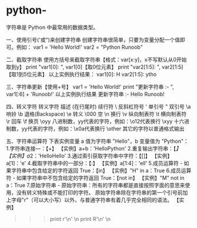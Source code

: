 # python-

字符串是 Python 中最常用的数据类型。

一、使用引号('或")来创建字符串
创建字符串很简单，只要为变量分配一个值即可。例如：
var1 = 'Hello World!'
var2 = "Python Runoob"

二、截取字符串
使用方括号来截取字符串【格式：var[x:y]，x不写默认从0开始取到y】
print "var1[0]: ", var1[0]【取0位元素】
print "var2[1:5]: ", var2[1:5]【取1到5位元素】
以上实例执行结果：
var1[0]:  H
var2[1:5]:  ytho

三、字符串更新【使用+号】
var1 = 'Hello World!'
print "更新字符串 :- ", var1[:6] + 'Runoob!'
以上实例执行结果
更新字符串 :-  Hello Runoob!

四、转义字符
转义字符	描述
\(在行尾时)	续行符
\\	反斜杠符号
\'	单引号
\"	双引号
\a	响铃
\b	退格(Backspace)
\e	转义
\000	空
\n	换行
\v	纵向制表符
\t	横向制表符
\r	回车
\f	换页
\oyy	八进制数，yy代表的字符，例如：\o12代表换行
\xyy	十六进制数，yy代表的字符，例如：\x0a代表换行
\other	其它的字符以普通格式输出

五、字符串运算符
下表实例变量 a 值为字符串 "Hello"，b 变量值为 "Python"：
1.字符串连接—：【+】
【实例】a+b：'HelloPython'
2.重复输出字符串：【*】
【实例】a*2：'HelloHello'
3.通过索引获取字符串中字符：【[]】
【实例】a[1]：'e'
4.截取字符串中的一部分：【:】
【实例】a[1:4]：'ell'
5.成员运算符 - 如果字符串中包含给定的字符返回 True：【in】
【实例】"H" in a：True
6.成员运算符 - 如果字符串中不包含给定的字符返回 True：【not in】
【实例】"M" not in a：True
7.原始字符串 - 原始字符串：所有的字符串都是直接按照字面的意思来使用，没有转义特殊或不能打印的字符。
原始字符串除在字符串的第一个引号前加上字母"r"（可以大小写）以外，与普通字符串有着几乎完全相同的语法。
【实例】
>>>print r'\n'
\n
>>> print R'\n'
\n





